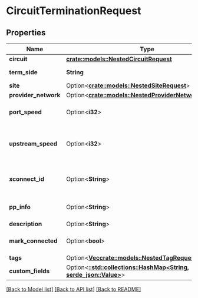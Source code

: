 # CircuitTerminationRequest

## Properties

Name | Type | Description | Notes
------------ | ------------- | ------------- | -------------
**circuit** | [**crate::models::NestedCircuitRequest**](NestedCircuitRequest.md) |  | 
**term_side** | **String** | * `A` - A * `Z` - Z | 
**site** | Option<[**crate::models::NestedSiteRequest**](NestedSiteRequest.md)> |  | [optional]
**provider_network** | Option<[**crate::models::NestedProviderNetworkRequest**](NestedProviderNetworkRequest.md)> |  | [optional]
**port_speed** | Option<**i32**> | Physical circuit speed | [optional]
**upstream_speed** | Option<**i32**> | Upstream speed, if different from port speed | [optional]
**xconnect_id** | Option<**String**> | ID of the local cross-connect | [optional]
**pp_info** | Option<**String**> | Patch panel ID and port number(s) | [optional]
**description** | Option<**String**> |  | [optional]
**mark_connected** | Option<**bool**> | Treat as if a cable is connected | [optional]
**tags** | Option<[**Vec<crate::models::NestedTagRequest>**](NestedTagRequest.md)> |  | [optional]
**custom_fields** | Option<[**::std::collections::HashMap<String, serde_json::Value>**](serde_json::Value.md)> |  | [optional]

[[Back to Model list]](../README.md#documentation-for-models) [[Back to API list]](../README.md#documentation-for-api-endpoints) [[Back to README]](../README.md)


